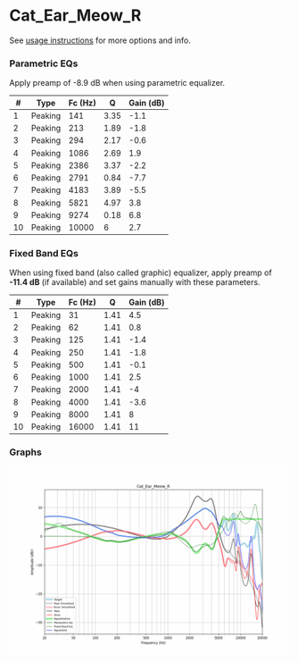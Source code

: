 # Cat_Ear_Meow_R
See [usage instructions](https://github.com/jaakkopasanen/AutoEq#usage) for more options and info.

### Parametric EQs
Apply preamp of -8.9 dB when using parametric equalizer.

|   # | Type    |   Fc (Hz) |    Q |   Gain (dB) |
|-----|---------|-----------|------|-------------|
|   1 | Peaking |       141 | 3.35 |        -1.1 |
|   2 | Peaking |       213 | 1.89 |        -1.8 |
|   3 | Peaking |       294 | 2.17 |        -0.6 |
|   4 | Peaking |      1086 | 2.69 |         1.9 |
|   5 | Peaking |      2386 | 3.37 |        -2.2 |
|   6 | Peaking |      2791 | 0.84 |        -7.7 |
|   7 | Peaking |      4183 | 3.89 |        -5.5 |
|   8 | Peaking |      5821 | 4.97 |         3.8 |
|   9 | Peaking |      9274 | 0.18 |         6.8 |
|  10 | Peaking |     10000 | 6    |         2.7 |

### Fixed Band EQs
When using fixed band (also called graphic) equalizer, apply preamp of **-11.4 dB** (if available) and set gains manually with these parameters.

|   # | Type    |   Fc (Hz) |    Q |   Gain (dB) |
|-----|---------|-----------|------|-------------|
|   1 | Peaking |        31 | 1.41 |         4.5 |
|   2 | Peaking |        62 | 1.41 |         0.8 |
|   3 | Peaking |       125 | 1.41 |        -1.4 |
|   4 | Peaking |       250 | 1.41 |        -1.8 |
|   5 | Peaking |       500 | 1.41 |        -0.1 |
|   6 | Peaking |      1000 | 1.41 |         2.5 |
|   7 | Peaking |      2000 | 1.41 |        -4   |
|   8 | Peaking |      4000 | 1.41 |        -3.6 |
|   9 | Peaking |      8000 | 1.41 |         8   |
|  10 | Peaking |     16000 | 1.41 |        11   |

### Graphs
![](./Cat_Ear_Meow_R.png)
